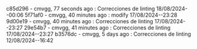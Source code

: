 c85d296 - cmvgg, 77 seconds ago : Correcciones de linting 18/08/2024--00:06
5f71af0 - cmvgg, 40 minutes ago : modify 17/08/2024--23:28
9d00e19 - cmvgg, 40 minutes ago : Correcciones de linting 17/08/2024--23:27
29e54b7 - cmvgg, 41 minutes ago : Correcciones de linting 17/08/2024--23:27
b3576dc - cmvgg, 5 days ago : Correcciones de linting 12/08/2024--16:42